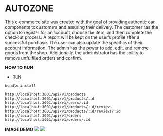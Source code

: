 # AUTOZONE

This e-commerce site was created with the goal of providing authentic car components to customers and assuring their delivery.
The customer has the option to register for an account, choose the item, and then complete the checkout process. A report will be kept on the user's profile after a successful purchase. The user can also update the specifics of their account information.
The admin has the power to add, edit, and remove goods from the shop. Additionally, the administrator has the ability to remove unfulfilled orders and confirm.


**HOW TO RUN**
- RUN 
```
bundle install

http://localhost:3001/api/v1/products
http://localhost:3001/api/v1/products/:id
http://localhost:3001/api/v1/users/:id
http://localhost:3001/api/v1/products/:id/reviews
http://localhost:3001/api/v1/products/:id/reviews/:id
http://localhost:3001/api/v1/orders
http://localhost:3001/api/v1/orders/:id

```

**IMAGE DEMO**
![](https://res.cloudinary.com/db15gy9h6/image/upload/v1670594770/Screenshot_from_2022-12-09_17-02-47_k3rkik.png)
![](https://res.cloudinary.com/db15gy9h6/image/upload/v1670594770/Screenshot_from_2022-12-09_17-02-11_vbckcz.png)
